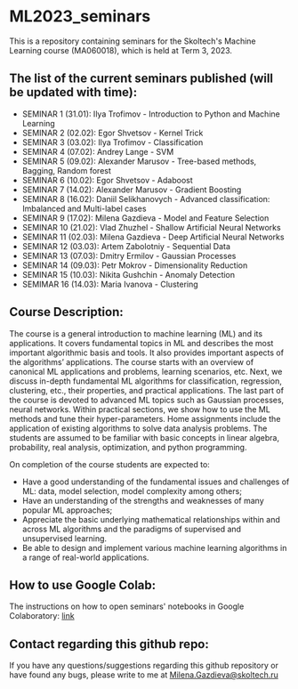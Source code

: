 # ML2023_seminars
This is a repository containing seminars for the Skoltech's Machine Learning course (MA060018), which is held at Term 3, 2023.

## The list of the current seminars published (will be updated with time):

- SEMINAR 1 (31.01): Ilya Trofimov - Introduction to Python and Machine Learning
- SEMINAR 2 (02.02): Egor Shvetsov - Kernel Trick
- SEMINAR 3 (03.02): Ilya Trofimov - Classification
- SEMINAR 4 (07.02): Andrey Lange - SVM
- SEMINAR 5 (09.02): Alexander Marusov - Tree-based methods, Bagging, Random forest
- SEMINAR 6 (10.02): Egor Shvetsov - Adaboost
- SEMINAR 7 (14.02): Alexander Marusov - Gradient Boosting
- SEMINAR 8 (16.02): Daniil Selikhanovych - Advanced classification: Imbalanced and Multi-label cases
- SEMINAR 9 (17.02): Milena Gazdieva - Model and Feature Selection
- SEMINAR 10 (21.02): Vlad Zhuzhel - Shallow Artificial Neural Networks
- SEMINAR 11 (02.03): Milena Gazdieva - Deep Artificial Neural Networks
- SEMINAR 12 (03.03): Artem Zabolotniy - Sequential Data
- SEMINAR 13 (07.03): Dmitry Ermilov - Gaussian Processes
- SEMINAR 14 (09.03): Petr Mokrov - Dimensionality Reduction
- SEMINAR 15 (10.03): Nikita Gushchin - Anomaly Detection
- SEMIMAR 16 (14.03): Maria Ivanova - Clustering

## Course Description:
The course is a general introduction to machine learning (ML) and its applications. It covers fundamental topics in ML and describes the most important algorithmic basis and tools. It also provides important aspects of the algorithms’ applications. The course starts with an overview of canonical ML applications and problems, learning scenarios, etc. Next, we discuss in-depth fundamental ML algorithms for classification, regression, clustering, etc., their properties, and practical applications. The last part of the course is devoted to advanced ML topics such as Gaussian processes, neural networks. Within practical sections, we show how to use the ML methods and tune their hyper-parameters. Home assignments include the application of existing algorithms to solve data analysis problems. The students are assumed to be familiar with basic concepts in linear algebra, probability, real analysis, optimization, and python programming.

On completion of the course students are expected to:

- Have a good understanding of the fundamental issues and challenges of ML: data, model selection, model complexity among others;
- Have an understanding of the strengths and weaknesses of many popular ML approaches;
- Appreciate the basic underlying mathematical relationships within and across ML algorithms and the paradigms of supervised and unsupervised learning.
- Be able to design and implement various machine learning algorithms in a range of real-world applications.

## How to use Google Colab:
The instructions on how to open seminars' notebooks in Google Colaboratory: [link](https://github.com/adasegroup/ML2023_seminars/blob/master/how_to_colab.md)

## Contact regarding this github repo:
If you have any questions/suggestions regarding this github repository or have found any bugs, please write to me at Milena.Gazdieva@skoltech.ru 
